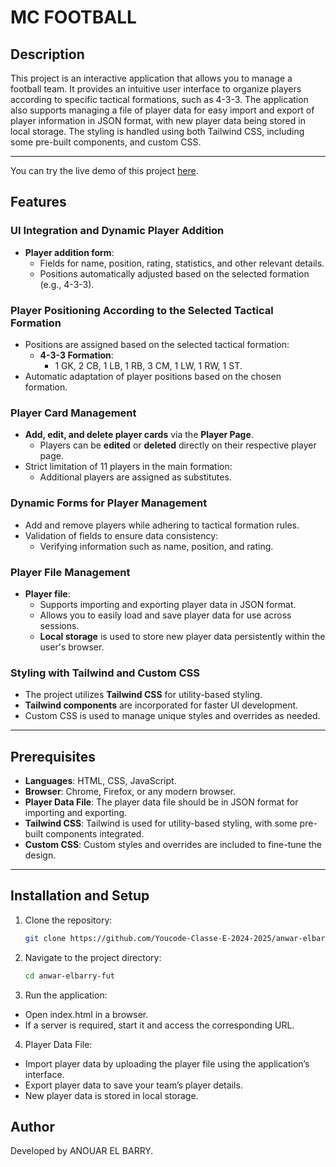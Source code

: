 # MC FOOTBALL

## Description

This project is an interactive application that allows you to manage a football team. It provides an intuitive user interface to organize players according to specific tactical formations, such as 4-3-3. The application also supports managing a file of player data for easy import and export of player information in JSON format, with new player data being stored in local storage. The styling is handled using both Tailwind CSS, including some pre-built components, and custom CSS.
 
---
You can try the live demo of this project [here](https://anouar-elbarry-fut.vercel.app/).

## Features

### UI Integration and Dynamic Player Addition
- **Player addition form**:
  - Fields for name, position, rating, statistics, and other relevant details.
  - Positions automatically adjusted based on the selected formation (e.g., 4-3-3).

### Player Positioning According to the Selected Tactical Formation
- Positions are assigned based on the selected tactical formation:
  - **4-3-3 Formation**:
    - 1 GK, 2 CB, 1 LB, 1 RB, 3 CM, 1 LW, 1 RW, 1 ST.
- Automatic adaptation of player positions based on the chosen formation.

### Player Card Management
- **Add, edit, and delete player cards** via the **Player Page**.
  - Players can be **edited** or **deleted** directly on their respective player page.
- Strict limitation of 11 players in the main formation:
  - Additional players are assigned as substitutes.

### Dynamic Forms for Player Management
- Add and remove players while adhering to tactical formation rules.
- Validation of fields to ensure data consistency:
  - Verifying information such as name, position, and rating.

### Player File Management
- **Player file**:
  - Supports importing and exporting player data in JSON format.
  - Allows you to easily load and save player data for use across sessions.
  - **Local storage** is used to store new player data persistently within the user's browser.

### Styling with Tailwind and Custom CSS
- The project utilizes **Tailwind CSS** for utility-based styling.
- **Tailwind components** are incorporated for faster UI development.
- Custom CSS is used to manage unique styles and overrides as needed.

---

## Prerequisites

- **Languages**: HTML, CSS, JavaScript.
- **Browser**: Chrome, Firefox, or any modern browser.
- **Player Data File**: The player data file should be in JSON format for importing and exporting.
- **Tailwind CSS**: Tailwind is used for utility-based styling, with some pre-built components integrated.
- **Custom CSS**: Custom styles and overrides are included to fine-tune the design.

---

## Installation and Setup

1. Clone the repository:
   ```bash
   git clone https://github.com/Youcode-Classe-E-2024-2025/anwar-elbarry-fut.git
   `````
2. Navigate to the project directory:
   ```bash
   cd anwar-elbarry-fut
   `````
3. Run the application:
- Open index.html in a browser.
- If a server is required, start it and access the corresponding URL.
4. Player Data File:
- Import player data by uploading the player file using the application’s interface.
- Export player data to save your team’s player details.
- New player data is stored in local storage.

## Author
   Developed by ANOUAR EL BARRY.